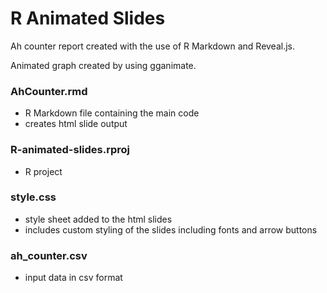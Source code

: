 # R Animated Slides

Ah counter report created with the use of R Markdown and Reveal.js.

Animated graph created by using gganimate.




### AhCounter.rmd

- R Markdown file containing the main code 
- creates html slide output



### R-animated-slides.rproj

- R project 



### style.css

- style sheet added to the html slides
- includes custom styling of the slides including fonts and arrow buttons



### ah_counter.csv

- input data in csv format
